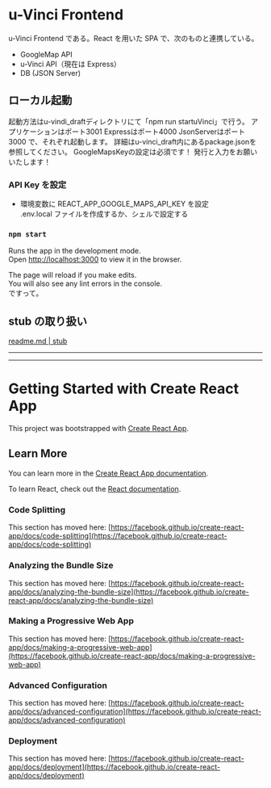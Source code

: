 # u-Vinci Frontend

u-Vinci Frontend である。React を用いた SPA で、次のものと連携している。

- GoogleMap API
- u-Vinci API（現在は Express）
- DB (JSON Server)

## ローカル起動

起動方法はu-vindi_draftディレクトリにて「npm run startuVinci」で行う。
アプリケーションはポート3001
Expressはポート4000
JsonServerはポート3000
で、それぞれ起動します。
詳細はu-vinci_draft内にあるpackage.jsonを参照してください。
GoogleMapsKeyの設定は必須です！
発行と入力をお願いいたします！

### API Key を設定

- 環境変数に REACT_APP_GOOGLE_MAPS_API_KEY を設定\
  .env.local ファイルを作成するか、シェルで設定する

### `npm start`

Runs the app in the development mode.\
Open [http://localhost:3000](http://localhost:3000) to view it in the browser.

The page will reload if you make edits.\
You will also see any lint errors in the console.\
ですって。

## stub の取り扱い

[readme.md | stub](./src/stub/readme.md)

---

---

# Getting Started with Create React App

This project was bootstrapped with [Create React App](https://github.com/facebook/create-react-app).

## Learn More

You can learn more in the [Create React App documentation](https://facebook.github.io/create-react-app/docs/getting-started).

To learn React, check out the [React documentation](https://reactjs.org/).

### Code Splitting

This section has moved here: [https://facebook.github.io/create-react-app/docs/code-splitting](https://facebook.github.io/create-react-app/docs/code-splitting)

### Analyzing the Bundle Size

This section has moved here: [https://facebook.github.io/create-react-app/docs/analyzing-the-bundle-size](https://facebook.github.io/create-react-app/docs/analyzing-the-bundle-size)

### Making a Progressive Web App

This section has moved here: [https://facebook.github.io/create-react-app/docs/making-a-progressive-web-app](https://facebook.github.io/create-react-app/docs/making-a-progressive-web-app)

### Advanced Configuration

This section has moved here: [https://facebook.github.io/create-react-app/docs/advanced-configuration](https://facebook.github.io/create-react-app/docs/advanced-configuration)

### Deployment

This section has moved here: [https://facebook.github.io/create-react-app/docs/deployment](https://facebook.github.io/create-react-app/docs/deployment)
